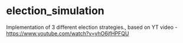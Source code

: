 # election_simulation  
Implementation of 3 different election strategies., based on YT video - https://www.youtube.com/watch?v=yhO6jfHPFQU  

